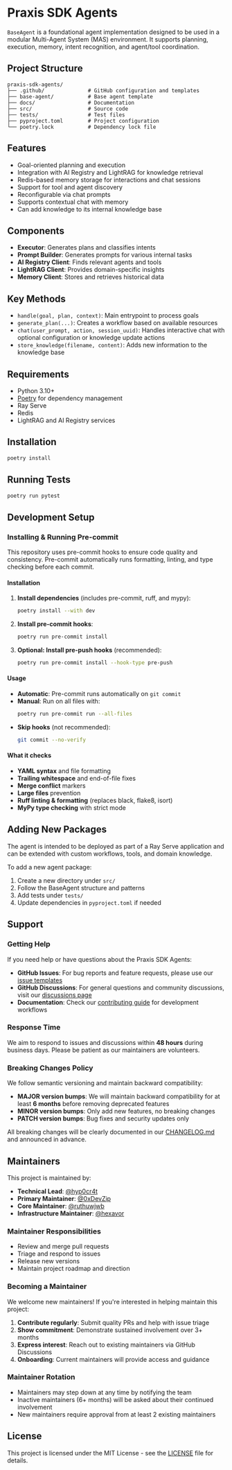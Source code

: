 # Praxis SDK Agents

`BaseAgent` is a foundational agent implementation designed to be used in a modular Multi-Agent System (MAS) environment. It supports planning, execution, memory, intent recognition, and agent/tool coordination.

## Project Structure

```
praxis-sdk-agents/
├── .github/              # GitHub configuration and templates
├── base-agent/           # Base agent template
├── docs/                 # Documentation
├── src/                  # Source code
├── tests/                # Test files
├── pyproject.toml        # Project configuration
└── poetry.lock           # Dependency lock file
```

## Features

- Goal-oriented planning and execution
- Integration with AI Registry and LightRAG for knowledge retrieval
- Redis-based memory storage for interactions and chat sessions
- Support for tool and agent discovery
- Reconfigurable via chat prompts
- Supports contextual chat with memory
- Can add knowledge to its internal knowledge base

## Components

- **Executor**: Generates plans and classifies intents
- **Prompt Builder**: Generates prompts for various internal tasks
- **AI Registry Client**: Finds relevant agents and tools
- **LightRAG Client**: Provides domain-specific insights
- **Memory Client**: Stores and retrieves historical data

## Key Methods

- `handle(goal, plan, context)`: Main entrypoint to process goals
- `generate_plan(...)`: Creates a workflow based on available resources
- `chat(user_prompt, action, session_uuid)`: Handles interactive chat with optional configuration or knowledge update actions
- `store_knowledge(filename, content)`: Adds new information to the knowledge base

## Requirements

* Python 3.10+
* [Poetry](https://python-poetry.org/) for dependency management
* Ray Serve
* Redis
* LightRAG and AI Registry services

## Installation

```bash
poetry install
```

## Running Tests

```bash
poetry run pytest
```

## Development Setup

### Installing & Running Pre-commit

This repository uses pre-commit hooks to ensure code quality and consistency. Pre-commit automatically runs formatting, linting, and type checking before each commit.

#### Installation

1. **Install dependencies** (includes pre-commit, ruff, and mypy):
   ```bash
   poetry install --with dev
   ```

2. **Install pre-commit hooks**:
   ```bash
   poetry run pre-commit install
   ```

3. **Optional: Install pre-push hooks** (recommended):
   ```bash
   poetry run pre-commit install --hook-type pre-push
   ```

#### Usage

- **Automatic**: Pre-commit runs automatically on `git commit`
- **Manual**: Run on all files with:
  ```bash
  poetry run pre-commit run --all-files
  ```
- **Skip hooks** (not recommended):
  ```bash
  git commit --no-verify
  ```

#### What it checks

- **YAML syntax** and file formatting
- **Trailing whitespace** and end-of-file fixes
- **Merge conflict** markers
- **Large files** prevention
- **Ruff linting & formatting** (replaces black, flake8, isort)
- **MyPy type checking** with strict mode

## Adding New Packages

The agent is intended to be deployed as part of a Ray Serve application and can be extended with custom workflows, tools, and domain knowledge.

To add a new agent package:
1. Create a new directory under `src/`
2. Follow the BaseAgent structure and patterns
3. Add tests under `tests/`
4. Update dependencies in `pyproject.toml` if needed

## Support

### Getting Help

If you need help or have questions about the Praxis SDK Agents:

- **GitHub Issues**: For bug reports and feature requests, please use our [issue templates](https://github.com/prxs-ai/praxis-sdk-agents/issues/new/choose)
- **GitHub Discussions**: For general questions and community discussions, visit our [discussions page](https://github.com/prxs-ai/praxis-sdk-agents/discussions)
- **Documentation**: Check our [contributing guide](docs/CONTRIBUTING.md) for development workflows

### Response Time

We aim to respond to issues and discussions within **48 hours** during business days. Please be patient as our maintainers are volunteers.

### Breaking Changes Policy

We follow semantic versioning and maintain backward compatibility:

- **MAJOR version bumps**: We will maintain backward compatibility for at least **6 months** before removing deprecated features
- **MINOR version bumps**: Only add new features, no breaking changes
- **PATCH version bumps**: Bug fixes and security updates only

All breaking changes will be clearly documented in our [CHANGELOG.md](CHANGELOG.md) and announced in advance.

## Maintainers

This project is maintained by:

- **Technical Lead**: [@hyp0cr4t](https://github.com/hyp0cr4t)
- **Primary Maintainer**: [@0xDevZip](https://github.com/0xDevZip)
- **Core Maintainer**: [@ruthuwjwb](https://github.com/ruthuwjwb)
- **Infrastructure Maintainer**: [@hexavor](https://github.com/hexavor)

### Maintainer Responsibilities

- Review and merge pull requests
- Triage and respond to issues
- Release new versions
- Maintain project roadmap and direction

### Becoming a Maintainer

We welcome new maintainers! If you're interested in helping maintain this project:

1. **Contribute regularly**: Submit quality PRs and help with issue triage
2. **Show commitment**: Demonstrate sustained involvement over 3+ months
3. **Express interest**: Reach out to existing maintainers via GitHub Discussions
4. **Onboarding**: Current maintainers will provide access and guidance

### Maintainer Rotation

- Maintainers may step down at any time by notifying the team
- Inactive maintainers (6+ months) will be asked about their continued involvement
- New maintainers require approval from at least 2 existing maintainers

## License

This project is licensed under the MIT License - see the [LICENSE](LICENSE) file for details.
